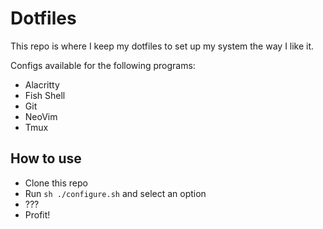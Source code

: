 # Dotfiles

This repo is where I keep my dotfiles to set up my system the way I like it.

Configs available for the following programs:

- Alacritty
- Fish Shell
- Git
- NeoVim
- Tmux

## How to use

- Clone this repo
- Run `sh ./configure.sh` and select an option
- ???
- Profit!
